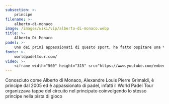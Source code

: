 ```yaml
---
subsection: >-
    principe
filename: >-
    alberto-di-monaco
image: /images/wiki/vip/alberto-di-monaco.webp
title: >-
    Alberto Di Monaco
padel: >-
    Uno dei primi appassionati di questo sport, ha fatto ospitare una tappa del World Padel Tour nel Principato di Monaco. Nelle stesse manifestazioni ufficiali è sceso in campo, insieme al C.T. ed amico Didier Deschamps, per provare la pista montanta nel suo principato.
fonte: >-
    worldpadeltour.com/
video: >-
    <iframe width="560" height="315" src="https://www.youtube.com/embed/8SzzWdbXMms" title="YouTube video player" frameborder="0" allow="accelerometer; autoplay; clipboard-write; encrypted-media; gyroscope; picture-in-picture" allowfullscreen></iframe>
---
```

Conosciuto come Alberto di Monaco, Alexandre Louis Pierre Grimaldi, è principe dal 2005 ed è appassionato di padel, infatti il World Padel Tour organizzava tappe del circuito nel principato coinvolgendo lo stesso principe nella pista di gioco